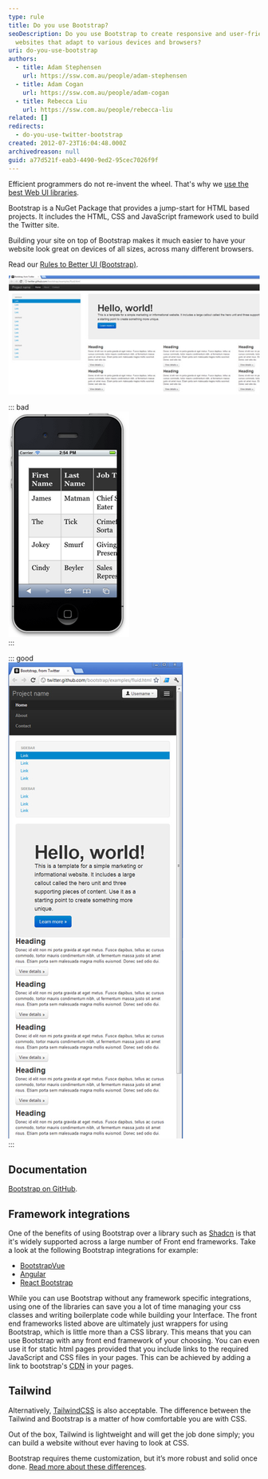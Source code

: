 ```yaml
---
type: rule
title: Do you use Bootstrap?
seoDescription: Do you use Bootstrap to create responsive and user-friendly
  websites that adapt to various devices and browsers?
uri: do-you-use-bootstrap
authors:
  - title: Adam Stephensen
    url: https://ssw.com.au/people/adam-stephensen
  - title: Adam Cogan
    url: https://ssw.com.au/people/adam-cogan
  - title: Rebecca Liu
    url: https://ssw.com.au/people/rebecca-liu
related: []
redirects:
  - do-you-use-twitter-bootstrap
created: 2012-07-23T16:04:48.000Z
archivedreason: null
guid: a77d521f-eab3-4490-9ed2-95cec7026f9f
---
```


Efficient programmers do not re-invent the wheel. That's why we [use the best Web UI libraries](/do-you-use-the-best-web-ui-libraries).

Bootstrap is a NuGet Package that provides a jump-start for HTML based projects. It includes the HTML, CSS and JavaScript framework used to build the Twitter site.

<!--endintro-->

Building your site on top of Bootstrap makes it much easier to have your website look great on devices of all sizes, across many different browsers.

Read our [Rules to Better UI (Bootstrap)](/rules-to-better-ui-bootstrap).

![Figure: This website template, along with many others is available as a starting point for building Bootstrap-based sites](bootstrap-1.jpg)

::: bad  
![Figure: Bad example - Many websites built by using tables for positioning would render poorly on smaller devices, and be hard to use](iphonenonresponsive.png)  
:::

::: good  
![Figure: Good example - Bootstrap uses many techniques to help make your site look great on different browsers, on all devices](bootstrap-3.jpg)  
:::

## Documentation

[Bootstrap on GitHub](https://github.com/twbs/bootstrap).

## Framework integrations

One of the benefits of using Bootstrap over a library such as [Shadcn](https://ui.shadcn.com) is that it's widely supported across a large number of Front end frameworks. Take a look at the following Bootstrap integrations for example:

- [BootstrapVue](https://bootstrap-vue.org)
- [Angular](https://ng-bootstrap.github.io/#/home)
- [React Bootstrap](https://react-bootstrap.netlify.app)

While you can use Bootstrap without any framework specific integrations, using one of the libraries can save you a lot of time managing your css classes and writing boilerplate code while building your Interface. The front end frameworks listed above are ultimately just wrappers for using Bootstrap, which is little more than a CSS library. This means that you can use Bootstrap with any front end framework of your choosing. You can even use it for static html pages provided that you include links to the required JavaScript and CSS files in your pages. This can be achieved by adding a link to bootstrap's [CDN](https://getbootstrap.com) in your pages.

## Tailwind

Alternatively, [TailwindCSS](https://tailwindcss.com) is also acceptable. The difference between the Tailwind and Bootstrap is a matter of how comfortable you are with CSS.

Out of the box, Tailwind is lightweight and will get the job done simply; you can build a website without ever having to look at CSS.

Bootstrap requires theme customization, but it’s more robust and solid once done. [Read more about these differences](https://themesberg.com/blog/design/tailwind-css-vs-bootstrap).
